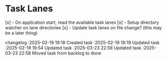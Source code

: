 Task Lanes
===

[x] - On application start, read the available task lanes
[x] - Setup directory watcher on lane directories
[x] - Update task lanes on file change? (this may be a later thing)

changelog
:2025-02-19 19:18	Created task
:2025-02-19 19:19	Updated task
:2025-02-19 19:54	Updated task
:2025-03-23 22:58	Updated task
:2025-03-23 22:58	Moved task from backlog to done